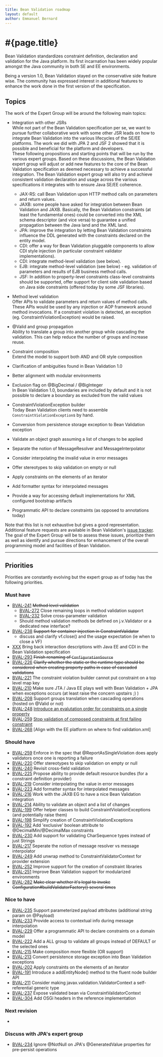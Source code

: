 ```yaml
---
title: Bean Validation roadmap
layout: default
author: Emmanuel Bernard
---
```


# #{page.title}

Bean Validation standardizes constraint definition, declaration and validation for the Java platform. Its first incarnation has been widely popular amongst the Java community in both SE and EE environments.

Being a version 1.0, Bean Validation stayed on the conservative side feature wise. The community has expressed interest in additional features to enhance the work done in the first version of the specification.

## Topics

The work of the Expert Group will be around the following main topics:

* Integration with other JSRs   
 While not part of the Bean Validation specification per se, we want to pursue further collaborative work with some other JSR leads on how to integrate Bean Validation into the various lifecycles of the SE/EE platforms. The work we did with JPA 2 and JSF 2 showed that it is possible and beneficial for the platform and developers.   
 These following propositions and starting points that will be run by the various expert groups. Based on these discussions, the Bean Validation expert group will adjust or add new features to the core of the Bean Validation specification as deemed necessary to achieve a successful integration. The Bean Validation expert group will also try and achieve consistent validation declaration and usage across the various specifications it integrates with to ensure Java SE/EE coherence.  
 
    * JAX-RS: call Bean Validation upon HTTP method calls on parameters and return values.
    * JAXB: some people have asked for integration between Bean Validation and JAXB. Basically, the Bean Validation constraints (at least the fundamental ones) could be converted into the XML schema descriptor (and vice versa) to guarantee a unified propagation between the Java land and the XML land.
    * JPA: improve the integration by letting Bean Validation constraints influence the DDL generated with the constraints declared on the entity model.
    * CDI: offer a way for Bean Validation pluggable components to allow CDI style injection (in particular constraint validator implementations).
    * CDI: integrate method-level validation (see below).
    * EJB: integrate method-level validation (see below) - eg. validation of parameters and results of EJB business method calls.
    * JSF: In addition to property-level constraints class-level constraints should be supported, offer support for client side validation based on Java side constraints (offered today by some JSF libraries).    
    
* Method level validation   
 Offer APIs to validate parameters and return values of method calls. These APIs would be used by any injection or AOP framework around method invocations. If a constraint violation is detected, an exception (eg. ConstraintViolationException) would be raised.
* @Valid and group propagation   
 Ability to translate a group into another group while cascading the validation. This can help reduce the number of groups and increase reuse.
* Constraint composition   
 Extend the model to support both AND and OR style composition
* Clarification of ambiguities found in Bean Validation 1.0
* Better alignment with modular environments
* Exclusion flag on @BigDecimal / @BigInteger   
 In Bean Validation 1.0, boundaries are included by default and it is not possible to declare a boundary as excluded from the valid values
* ConstraintViolationException builder   
 Today Bean Validation clients need to assemble `ConstraintViolationException`s by hand.
* Conversion from persistence storage exception to Bean Validation exception
* Validate an object graph assuming a list of changes to be applied
* Separate the notion of MessageResolver and MessageInterpolator
* Consider interpolating the invalid value in error messages
* Offer stereotypes to skip validation on empty or null
* Apply constraints on the elements of an iterator
* Add formatter syntax for interpolated messages
* Provide a way for accessing default implementations for XML configured bootstrap artifacts
* Programmatic API to declare constraints (as opposed to annotations today)   


Note that this list is not exhaustive but gives a good representation. Additional feature requests are available in Bean Validation's [issue tracker](/issues).   
The goal of the Expert Group will be to assess these issues, prioritize them as well as identify and pursue directions for enhancement of the overall programming model and facilities of Bean Validation.

***

## Priorities

Priorities are constantly evolving but the expert group as of today has the following priorities.

### Must have

- [BVAL-241](https://hibernate.onjira.com/browse/BVAL-241) <s>Method level validation</s>
    - [BVAL-272](https://hibernate.onjira.com/browse/BVAL-272) Close remaining loops in method validation support
    - [BVAL-232](https://hibernate.onjira.com/browse/BVAL-232) Solve cross-parameter validation
    - Should method validation methods be defined on j.v.Validator or a
      dedicated new interface?
- [BVAL-238](https://hibernate.onjira.com/browse/BVAL-238) <s>Support for container injection in ConstraintValidator</s>
    - discuss and clarify vf.close() and the usage expectation (ie when to close a VF)
- [XXX]() Bring back interaction descriptions with Java EE and CDI in the Bean Validation specification
- [BVAL-293](https://hibernate.onjira.com/browse/BVAL-293) <s>Finish renaming of `ConfigurationSource`</s>
- [BVAL-226](https://hibernate.onjira.com/browse/BVAL-226) <s>Clarify whether the static or the runtime type should be considered when creating property paths in case of cascaded validations</s>
- [BVAL-221](https://hibernate.onjira.com/browse/BVAL-221) The constraint violation builder cannot put constraint on a top level map key
- [BVAL-210](https://hibernate.onjira.com/browse/BVAL-210) Make sure JTA / Java EE plays well with Bean Validation + JPA when exceptions occurs (at least raise the concern upstairs ;) )
- [BVAL-208](https://hibernate.onjira.com/browse/BVAL-208) Support groups translation when cascading operations (hosted on @Valid or not)
- [BVAL-248](https://hibernate.onjira.com/browse/BVAL-248) [Introduce an evalutation order for constraints on a single property](/proposals/BVAL-248)
- [BVAL-259](https://hibernate.onjira.com/browse/BVAL-259) [Stop validation of composed constraints at first failing constraint](/proposals/BVAL-259)
- [BVAL-268](https://hibernate.onjira.com/browse/BVAL-268) [Align with the EE platform on where to find validation.xml]

### Should have
- [BVAL-259](https://hibernate.onjira.com/browse/BVAL-259) Enforce in the spec that @ReportAsSingleViolation does apply validators once one is reporting a failure
- [BVAL-220](https://hibernate.onjira.com/browse/BVAL-220) Offer stereotypes to skip validation on empty or null
- [BVAL-240](https://hibernate.onjira.com/browse/BVAL-240) Revisit cross-field validation
- [BVAL-225](https://hibernate.onjira.com/browse/BVAL-225) Propose ability to provide default resource bundles (for a constraint definition provider)
- [BVAL-219](https://hibernate.onjira.com/browse/BVAL-219) Consider interpolating the value in error messages
- [BVAL-223](https://hibernate.onjira.com/browse/BVAL-223) Add formatter syntax for interpolated messages
- [BVAL-216](https://hibernate.onjira.com/browse/BVAL-216) Work with the JAXB EG to have a nice Bean Validation integration
- [BVAL-214](https://hibernate.onjira.com/browse/BVAL-214) Ability to validate an object and a list of changes
- [BVAL-199](https://hibernate.onjira.com/browse/BVAL-199) Offer helper classes to build ConstraintViolationExceptions (and potentially raise them)
- [BVAL-198](https://hibernate.onjira.com/browse/BVAL-198) Simplify creation of ConstraintViolationExceptions
- [BVAL-192](https://hibernate.onjira.com/browse/BVAL-192) Add 'exclusive' boolean attribute to @DecimalMin/@DecimalMax constraints
- [BVAL-230](https://hibernate.onjira.com/browse/BVAL-230) Add support for validating CharSequence types instead of just Strings
- [BVAL-217](https://hibernate.onjira.com/browse/BVAL-217) Seperate the notion of message resolver vs message interpolator
- [BVAL-249](https://hibernate.onjira.com/browse/BVAL-249) Add unwrap method to ConstraintValidatorContext for provider extension
- [BVAL-252](https://hibernate.onjira.com/browse/BVAL-252) Improve support for the creation of constraint libraries
- [BVAL-251](https://hibernate.onjira.com/browse/BVAL-251) Improve Bean Validation support for modularized environments
- [BVAL-282](https://hibernate.onjira.com/browse/BVAL-282) <s>Make clear whether it's legal to invoke Configuration#buildValidatorFactory() several times</s>

### Nice to have

- [BVAL-235](https://hibernate.onjira.com/browse/BVAL-235) Support parameterized payload attributes (additional string param on @Payload)
- [BVAL-233](https://hibernate.onjira.com/browse/BVAL-233) Provide access to contextual info during message interpolation
- [BVAL-229](https://hibernate.onjira.com/browse/BVAL-229) Offer a programmatic API to declare constraints on a domain model
- [BVAL-222](https://hibernate.onjira.com/browse/BVAL-222) Add a ALL group to validate all groups instead of DEFAULT or the selected ones
- [BVAL-215](https://hibernate.onjira.com/browse/BVAL-215) Make composition more flexible (OR support)
- [BVAL-213](https://hibernate.onjira.com/browse/BVAL-213) Convert persistence storage exception into Bean Validation exceptions
- [BVAL-202](https://hibernate.onjira.com/browse/BVAL-202) Apply constraints on the elements of an iterator
- [BVAL-191](https://hibernate.onjira.com/browse/BVAL-191) Introduce a addEntityNode() method to the fluent node builder API
- [BVAL-211](https://hibernate.onjira.com/browse/BVAL-211) Consider making javax.validation.ValidatorContext a self-referential generic type
- [BVAL-237](https://hibernate.onjira.com/browse/BVAL-237) Expose validated bean via ConstraintValidatorContext
- [BVAL-304](https://hibernate.onjira.com/browse/BVAL-304) Add OSGi headers in the reference implementation

### Next revision
-

### Discuss with JPA's expert group
- [BVAL-234](https://hibernate.onjira.com/browse/BVAL-234) Ignore @NotNull on JPA's @GeneratedValue properties for pre-persist operations
